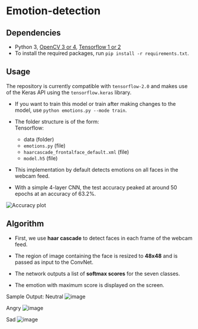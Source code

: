 # Emotion-detection

## Dependencies

* Python 3, [OpenCV 3 or 4](https://opencv.org/), [Tensorflow 1 or 2](https://www.tensorflow.org/)
* To install the required packages, run `pip install -r requirements.txt`.

## Usage

The repository is currently compatible with `tensorflow-2.0` and makes use of the Keras API using the `tensorflow.keras` library.



* If you want to train this model or train after making changes to the model, use `python emotions.py --mode train`.


* The folder structure is of the form:  
  Tensorflow:
  * data (folder)
  * `emotions.py` (file)
  * `haarcascade_frontalface_default.xml` (file)
  * `model.h5` (file)

* This implementation by default detects emotions on all faces in the webcam feed.

* With a simple 4-layer CNN, the test accuracy peaked at around 50 epochs at an accuracy of 63.2%.

![Accuracy plot](accuracy.png)

## Algorithm

* First, we use **haar cascade** to detect faces in each frame of the webcam feed.

* The region of image containing the face is resized to **48x48** and is passed as input to the ConvNet.

* The network outputs a list of **softmax scores** for the seven classes.

* The emotion with maximum score is displayed on the screen.

Sample Output:
Neutral 
![image](https://user-images.githubusercontent.com/25522855/180682167-29668804-59f6-4452-8f4c-95d1e45322c5.png)

Angry 
![image](https://user-images.githubusercontent.com/25522855/180682250-5b148d09-2c4a-44a1-89b7-7a4aa0ef0a6c.png)

Sad
![image](https://user-images.githubusercontent.com/25522855/180682270-f89c456c-4c89-4031-93f3-d1f4358c3bfb.png)


